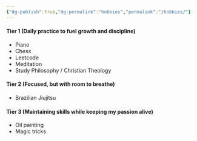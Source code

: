 ```yaml
---
{"dg-publish":true,"dg-permalink":"hobbies","permalink":"/hobbies/"}
---
```


#### Tier 1 (Daily practice to fuel growth and discipline)
* Piano
* Chess
* Leetcode
* Meditation
* Study Philosophy / Christian Theology

#### Tier 2 (Focused, but with room to breathe)
* Brazilian Jiujitsu

#### Tier 3 (Maintaining skills while keeping my passion alive)
* Oil painting
* Magic tricks